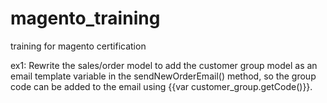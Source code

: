 # magento_training
training for magento certification

ex1:
Rewrite the sales/order model to add the customer group model as an email template variable in the sendNewOrderEmail() method,
so the group code can be added to the email using {{var customer_group.getCode()}}.
